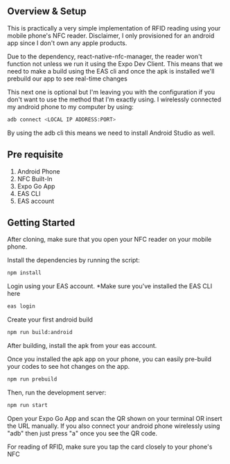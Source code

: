 ## Overview & Setup
This is practically a very simple implementation of RFID reading using your mobile phone's NFC reader. Disclaimer, I only provisioned for an android app since I don't own any apple products.

Due to the dependency, react-native-nfc-manager, the reader won't function not unless we run it using the Expo Dev Client. This means that we need to make a build using the EAS cli and once the apk is installed we'll prebuild our app to see real-time changes

This next one is optional but I'm leaving you with the configuration if you don't want to use the method that I'm exactly using.
I wirelessly connected my android phone to my computer by using:
```bash
adb connect <LOCAL IP ADDRESS:PORT>
```
By using the adb cli this means we need to install Android Studio as well.

## Pre requisite
1. Android Phone
2. NFC Built-In
3. Expo Go App
4. EAS CLI
5. EAS account

## Getting Started

After cloning, make sure that you open your NFC reader on your mobile phone.

Install the dependencies by running the script:
```bash
npm install
```

Login using your EAS account. *Make sure you've installed the EAS CLI here
```bash
eas login
```

Create your first android build
```bash
npm run build:android
```

After building, install the apk from your eas account.

Once you installed the apk app on your phone, you can easily pre-build your codes to see hot changes on the app.
```bash
npm run prebuild
```

Then, run the development server:

```bash
npm run start
```

Open your Expo Go App and scan the QR shown on your terminal OR insert the URL manually.
If you also connect your android phone wirelessly using "adb" then just press "a" once you see the QR code.

For reading of RFID, make sure you tap the card closely to your phone's NFC
